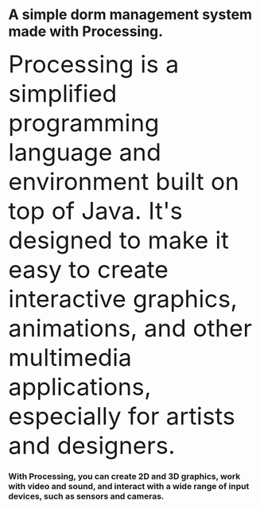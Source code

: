 # A simple dorm management system made with Processing.
<p><font size="17">Processing is a simplified programming language and environment built on top of Java. It's designed to make it easy to create interactive graphics, animations, and other multimedia applications, especially for artists and designers. </font> </p>

<h3>With Processing, you can create 2D and 3D graphics, work with video and sound, and interact with a wide range of input devices, such as sensors and cameras.</p>

